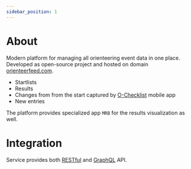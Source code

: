 ```yaml
---
sidebar_position: 1
---
```


# About
Modern platform for managing all orienteering event data in one place. Developed as open-source project and hosted on domain [orienteerfeed.com](https://orienteerfeed.com).
- Startlists
- Results
- Changes from from the start captured by [O-Checklist](https://stigning.se/checklist/help_en.html) mobile app
- New entries

The platform provides specialized app `MRB` for the results visualization as well.

# Integration
Service provides both [RESTful](https://api.orienteerfeed.com/api-docs/) and [GraphQL](https://api.orienteerfeed.com/graphql) API.